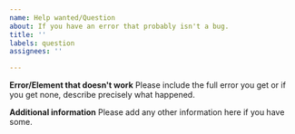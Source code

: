 ```yaml
---
name: Help wanted/Question
about: If you have an error that probably isn't a bug.
title: ''
labels: question
assignees: ''

---
```


**Error/Element that doesn't work**
Please include the full error you get or if you get none, describe precisely what happened.

**Additional information**
Please add any other information here if you have some.
